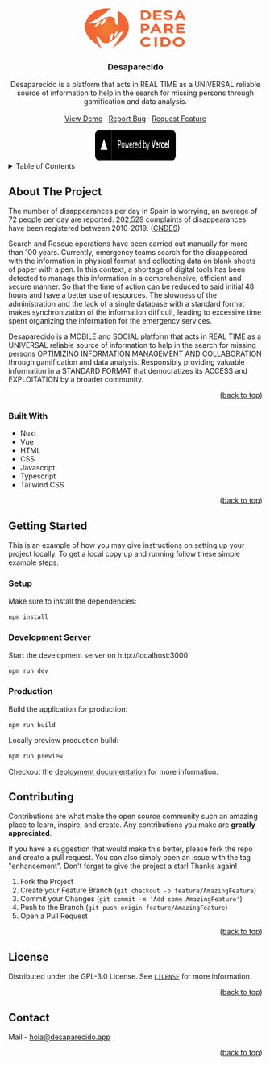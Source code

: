 <!-- BACK TO TOP -->
<a name="readme-top"></a>
<br />


<!-- PROJECT LOGO -->
<div align="center">
  <a href="https://github.com/DesaparecidoApp">
    <img src="assets/logos/primary.svg" alt="Logo" width="200" height="80">
  </a>
</div>


<!-- PROJECT DETAILS -->
<div align="center">
  <h3 align="center">Desaparecido</h3>
  <p align="center">
    Desaparecido is a platform that acts in REAL TIME as a UNIVERSAL reliable source of information to help in the search for missing persons through gamification and data analysis.
    <br />
    <br />
    <a href="https://desaparecido.app/">View Demo</a>
    ·
    <a href="https://github.com/DesaparecidoApp/website/issues">Report Bug</a>
    ·
    <a href="https://github.com/DesaparecidoApp/website/issues">Request Feature</a>
  </p>
</div>


<!-- PROJECT SPONSORS -->
<div align="center">
  <a href="https://vercel.com?utm_source=desaparecido-app&utm_campaign=oss" target="_blank">
    <img src="public/imgs/sponsors/powered_by_vercel.svg" alt="Logo" width="160" height="60">
  </a>
</div>


<!-- TABLE OF CONTENTS -->
<details>
  <summary>Table of Contents</summary>
  <ol>
    <li>
      <a href="#about-the-project">About The Project</a>
      <ul>
        <li><a href="#built-with">Built With</a></li>
      </ul>
    </li>
    <li>
      <a href="#getting-started">Getting Started</a>
      <ul>
        <li><a href="#setup">Setup</a></li>
        <li><a href="#dev-server">Development Server</a></li>
        <li><a href="#production">Production</a></li>
      </ul>
    </li>
    <li><a href="#usage">Usage</a></li>
    <li><a href="#roadmap">Roadmap</a></li>
    <li><a href="#contributing">Contributing</a></li>
    <li><a href="#license">License</a></li>
    <li><a href="#contact">Contact</a></li>
    <li><a href="#acknowledgments">Acknowledgments</a></li>
  </ol>
</details>


<!-- ABOUT THE PROJECT -->
## About The Project

The number of disappearances per day in Spain is worrying, an average of 72 people per day are reported. 202,529 complaints of disappearances have been registered between 2010-2019. ([CNDES](https://cndes-web.ses.mir.es/publico/Desaparecidos/dam/jcr:d46c54af-6529-4eb6-88b6-fb14e38d665b/INFORME%20ANUAL%202022%20ACCESIBLE_corregido.pdf))

Search and Rescue operations have been carried out manually for more than 100 years.
Currently, emergency teams search for the disappeared with the information in physical format and collecting data on blank sheets of paper with a pen. In this context, a shortage of digital tools has been detected to manage this information in a comprehensive, efficient and secure manner. So that the time of action can be reduced to said initial 48 hours and have a better use of resources. The slowness of the administration and the lack of a single database with a standard format makes synchronization of the information difficult, leading to excessive time spent organizing the information for the emergency services.

Desaparecido is a MOBILE and SOCIAL platform that acts in REAL TIME as a UNIVERSAL reliable source of information to help in the search for missing persons OPTIMIZING INFORMATION MANAGEMENT AND COLLABORATION through gamification and data analysis.
Responsibly providing valuable information in a STANDARD FORMAT that democratizes its ACCESS and EXPLOITATION by a broader community.

<p align="right">(<a href="#readme-top">back to top</a>)</p>


### Built With

* Nuxt
* Vue
* HTML
* CSS
* Javascript
* Typescript
* Tailwind CSS

<p align="right">(<a href="#readme-top">back to top</a>)</p>


<!-- GETTING STARTED -->
## Getting Started

This is an example of how you may give instructions on setting up your project locally.
To get a local copy up and running follow these simple example steps.

### Setup

Make sure to install the dependencies:

```bash
npm install
```

### Development Server

Start the development server on http://localhost:3000

```bash
npm run dev
```

### Production

Build the application for production:

```bash
npm run build
```

Locally preview production build:

```bash
npm run preview
```

Checkout the [deployment documentation](https://v3.nuxtjs.org/guide/deploy/presets) for more information.


<!-- CONTRIBUTING -->
## Contributing

Contributions are what make the open source community such an amazing place to learn, inspire, and create. Any contributions you make are **greatly appreciated**.

If you have a suggestion that would make this better, please fork the repo and create a pull request. You can also simply open an issue with the tag "enhancement".
Don't forget to give the project a star! Thanks again!

1. Fork the Project
2. Create your Feature Branch (`git checkout -b feature/AmazingFeature`)
3. Commit your Changes (`git commit -m 'Add some AmazingFeature'`)
4. Push to the Branch (`git push origin feature/AmazingFeature`)
5. Open a Pull Request

<p align="right">(<a href="#readme-top">back to top</a>)</p>


<!-- LICENSE -->
## License

Distributed under the GPL-3.0 License. See [`LICENSE`](https://github.com/DesaparecidoApp/website/blob/main/LICENSE) for more information.

<p align="right">(<a href="#readme-top">back to top</a>)</p>


<!-- CONTACT -->
## Contact

Mail - [hola@desaparecido.app](mailto:hola@desaparecido.appo)

<p align="right">(<a href="#readme-top">back to top</a>)</p>